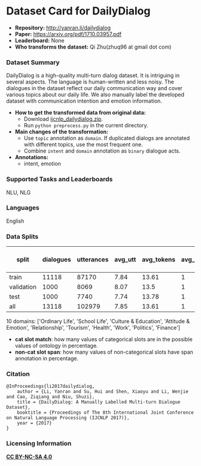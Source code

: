 # Dataset Card for DailyDialog

- **Repository:** http://yanran.li/dailydialog
- **Paper:** https://arxiv.org/pdf/1710.03957.pdf
- **Leaderboard:** None
- **Who transforms the dataset:** Qi Zhu(zhuq96 at gmail dot com)

### Dataset Summary

DailyDialog is a high-quality multi-turn dialog dataset. It is intriguing in several aspects. The language is human-written and less noisy. The dialogues in the dataset reflect our daily communication way and cover various topics about our daily life. We also manually label the developed dataset with communication intention and emotion information.

- **How to get the transformed data from original data:** 
  - Download [ijcnlp_dailydialog.zip](http://yanran.li/files/ijcnlp_dailydialog.zip).
  - Run `python preprocess.py` in the current directory.
- **Main changes of the transformation:**
  - Use `topic` annotation as `domain`. If duplicated dialogs are annotated with different topics, use the most frequent one.
  - Combine `intent` and `domain` annotation as `binary` dialogue acts.
- **Annotations:**
  - intent, emotion

### Supported Tasks and Leaderboards

NLU, NLG

### Languages

English

### Data Splits

| split      |   dialogues |   utterances |   avg_utt |   avg_tokens |   avg_domains | cat slot match(state)   | cat slot match(goal)   | cat slot match(dialogue act)   | non-cat slot span(dialogue act)   |
|------------|-------------|--------------|-----------|--------------|---------------|-------------------------|------------------------|--------------------------------|-----------------------------------|
| train      |       11118 |        87170 |      7.84 |        13.61 |             1 | -                       | -                      | -                              | -                                 |
| validation |        1000 |         8069 |      8.07 |        13.5  |             1 | -                       | -                      | -                              | -                                 |
| test       |        1000 |         7740 |      7.74 |        13.78 |             1 | -                       | -                      | -                              | -                                 |
| all        |       13118 |       102979 |      7.85 |        13.61 |             1 | -                       | -                      | -                              | -                                 |

10 domains: ['Ordinary Life', 'School Life', 'Culture & Education', 'Attitude & Emotion', 'Relationship', 'Tourism', 'Health', 'Work', 'Politics', 'Finance']
- **cat slot match**: how many values of categorical slots are in the possible values of ontology in percentage.
- **non-cat slot span**: how many values of non-categorical slots have span annotation in percentage.


### Citation

```
@InProceedings{li2017dailydialog,
    author = {Li, Yanran and Su, Hui and Shen, Xiaoyu and Li, Wenjie and Cao, Ziqiang and Niu, Shuzi},
    title = {DailyDialog: A Manually Labelled Multi-turn Dialogue Dataset},
    booktitle = {Proceedings of The 8th International Joint Conference on Natural Language Processing (IJCNLP 2017)},
    year = {2017}
}
```

### Licensing Information

[**CC BY-NC-SA 4.0**](https://creativecommons.org/licenses/by-nc-sa/4.0/)